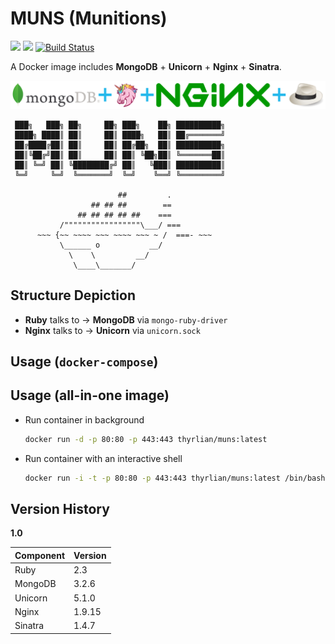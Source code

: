 # MUNS (Munitions)

[![](https://img.shields.io/badge/Docker%20Hub-info-blue.svg)](https://hub.docker.com/r/thyrlian/muns/)
[![](https://badge.imagelayers.io/thyrlian/muns:latest.svg)](https://imagelayers.io/?images=thyrlian/muns:latest)
[![Build Status](https://travis-ci.org/thyrlian/MUNS.svg?branch=master)](https://travis-ci.org/thyrlian/MUNS)

A Docker image includes **MongoDB** + **Unicorn** + **Nginx** + **Sinatra**.

<img src="https://github.com/thyrlian/MUNS/blob/master/MUNS.png">

```
 ███╗   ███╗ ██╗     ██╗ ███╗    ██╗ ██████████╗
 ████╗ ████║ ██║     ██║ ████╗   ██║ ██╔═══════╝
 ██╔████╔██║ ██║     ██║ ██╔██╗  ██║ ██████████╗
 ██║╚██╔╝██║ ██║     ██║ ██║ ╚██╗██║ ╚═══════██║
 ██║ ╚═╝ ██║ ╚████████╔╝ ██║   ╚███║ ██████████║
 ╚═╝     ╚═╝  ╚═══════╝  ╚═╝    ╚══╝ ╚═════════╝

                        ##         .
                  ## ## ##        ==
               ## ## ## ## ##    ===
           /"""""""""""""""""\___/ ===
      ~~~ {~~ ~~~~ ~~~ ~~~~ ~~~ ~ /  ===- ~~~
           \______ o           __/
             \    \         __/
              \____\_______/
```

## Structure Depiction
* **Ruby** talks to -> **MongoDB** via `mongo-ruby-driver`
* **Nginx** talks to -> **Unicorn** via `unicorn.sock`

## Usage (`docker-compose`)



## Usage (all-in-one image)

* Run container in background
    ```bash
    docker run -d -p 80:80 -p 443:443 thyrlian/muns:latest
    ```

* Run container with an interactive shell
    ```bash
    docker run -i -t -p 80:80 -p 443:443 thyrlian/muns:latest /bin/bash
    ```

## Version History

**1.0**

Component | Version
--------- | -------
Ruby | 2.3
MongoDB | 3.2.6
Unicorn | 5.1.0
Nginx | 1.9.15
Sinatra | 1.4.7

